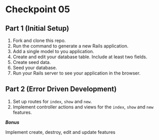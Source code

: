 # Checkpoint 05

## Part 1 (Initial Setup)

1. Fork and clone this repo.
1. Run the command to generate a new Rails application.
1. Add a single model to you application.
1. Create and edit your database table. Include at least two fields.
1. Create seed data.
1. Seed your database.
1. Run your Rails server to see your application in the browser.

## Part 2 (Error Driven Development)

1. Set up routes for `index`, `show` and `new`.
1. Implement controller actions and views for the `index`, `show` and `new` features.


***Bonus***

Implement create, destroy, edit and update features
